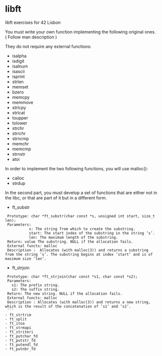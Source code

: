 # libft
libft exercises for 42 Lisbon

You must write your own function implementing the following original ones. ( Follow man description )

They do not require any external functions:
  - isalpha
  - isdigit
  - isalnum
  - isascii
  - isprint
  - strlen
  - memset
  - bzero
  - memcpy
  - memmove
  - strlcpy
  - strlcat
  - toupper
  - tolower
  - strchr
  - strrchr
  - strncmp
  - memchr
  - memcmp
  - strnstr
  - atoi

In order to implement the two following functions, you will use malloc():

  - calloc
  - strdup
  
In the second part, you must develop a set of functions that are either not in the libc,
or that are part of it but in a different form.

  - ft_substr
   ```
    Prototype: char *ft_substr(char const *s, unsigned int start, size_t len);
    Parameters: 
              s: The string from which to create the substring.
              start: The start index of the substring in the string ’s’.
              len: The maximum length of the substring.
    Return: value The substring. NULL if the allocation fails.
    External functs: malloc
    Description :  Allocates (with malloc(3)) and returns a substring from the string ’s’. The substring begins at index ’start’ and is of maximum size ’len’.
   ```
  - ft_strjoin
   ```
    Prototype: char *ft_strjoin(char const *s1, char const *s2);
    Parameters: 
      s1: The prefix string.
      s2: The suffix string.
    Return: The new string. NULL if the allocation fails.
    External functs: malloc
    Description : Allocates (with malloc(3)) and returns a new string, which is the result of the concatenation of ’s1’ and ’s2’.
    ```
  - ft_strtrim
  - ft_split
  - ft_itoa
  - ft_strmapi
  - ft_striteri
  - ft_putchar_fd
  - ft_putstr_fd
  - ft_putendl_fd
  - ft_putnbr_fd
